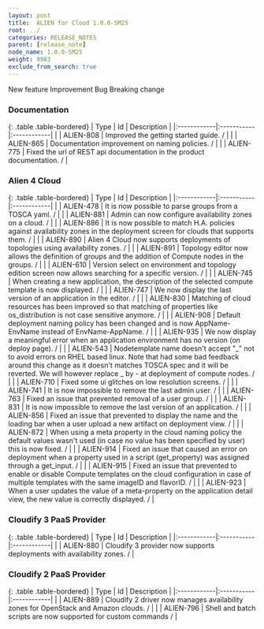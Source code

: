 ```yaml
---
layout: post
title:  ALIEN for Cloud 1.0.0-SM25
root: ../
categories: RELEASE_NOTES
parent: [release_note]
node_name: 1.0.0-SM25
weight: 9983
exclude_from_search: true
---
```





<i class="fa fa-plus text-success"></i> New feature <i class="fa fa-level-up text-primary"></i> Improvement  <i class="fa fa-bug text-danger"></i> Bug <i class="fa fa-exclamation-triangle text-warning"></i> Breaking change


### Documentation



  {: .table .table-bordered}
  | Type        | Id         | Description |
  |:------------|:-----------|:------------|
      |  <i class="fa fa-level-up text-primary"></i> | ALIEN-808 | Improved the getting started guide. /  |
    |  <i class="fa fa-level-up text-primary"></i> | ALIEN-865 | Documentation improvement on naming policies. /  |
      |  <i class="fa fa-bug text-danger"></i> | ALIEN-775 | Fixed the url of REST api documentation in the product documentation. /  |
  


### Alien 4 Cloud



  {: .table .table-bordered}
  | Type        | Id         | Description |
  |:------------|:-----------|:------------|
    |  <i class="fa fa-plus text-success"></i> | ALIEN-478 | It is now possible to parse groups from a TOSCA yaml. /  |
    |  <i class="fa fa-plus text-success"></i> | ALIEN-881 | Admin can now configure availability zones on a cloud. /  |
    |  <i class="fa fa-plus text-success"></i> | ALIEN-886 | It is now possible to match H.A. policies against availability zones in the deployment screen for clouds that supports them. /  |
    |  <i class="fa fa-plus text-success"></i> | ALIEN-890 | Alien 4 Cloud now supports deployments of topologies using availability zones. /  |
    |  <i class="fa fa-plus text-success"></i> | ALIEN-891 | Topology editor now allows the definition of groups and the addition of Compute nodes in the groups. /  |
      |  <i class="fa fa-level-up text-primary"></i> | ALIEN-610 | Version select on environment and topology edition screen now allows searching for a specific version. /  |
    |  <i class="fa fa-level-up text-primary"></i> | ALIEN-745 | When creating a new application, the description of the selected compute template is now displayed. /  |
    |  <i class="fa fa-level-up text-primary"></i> | ALIEN-747 | We now display the last version of an application in the editor. /  |
    |  <i class="fa fa-level-up text-primary"></i> | ALIEN-830 | Matching of cloud resources has been improved so that matching of properties like os_distribution is not case sensitive anymore. /  |
    |  <i class="fa fa-level-up text-primary"></i> | ALIEN-908 | Default deployment naming policy has been changed and is now AppName-EnvName instead of EnvName-AppName. /  |
    |  <i class="fa fa-level-up text-primary"></i> | ALIEN-935 | We now display a meaningful error when an application environment has no version (on deploy page). /  |
      |  <i class="fa fa-bug text-danger"></i> | ALIEN-543 | Nodetemplate name doesn't accept "_" not to avoid errors on RHEL based linux. Note that had some bad feedback around this change as it doesn't matches TOSCA spec and it will be reverted. We will however replace _ by - at deployment of compute nodes. /  |
    |  <i class="fa fa-bug text-danger"></i> | ALIEN-710 | Fixed some ui glitches on low resolution screens. /  |
    |  <i class="fa fa-bug text-danger"></i> | ALIEN-741 | It is now impossible to remove the last admin user. /  |
    |  <i class="fa fa-bug text-danger"></i> | ALIEN-763 | Fixed an issue that prevented removal of a user group. /  |
    |  <i class="fa fa-bug text-danger"></i> | ALIEN-831 | It is now impossible to remove the last version of an application. /  |
    |  <i class="fa fa-bug text-danger"></i> | ALIEN-856 | Fixed an issue that prevented to display the name and the loading bar when a user upload a new artifact on deployment view. /  |
    |  <i class="fa fa-bug text-danger"></i> | ALIEN-872 | When using a meta property in the cloud naming policy the default values wasn't used (in case no value has been specified by user) this is now fixed. /  |
    |  <i class="fa fa-bug text-danger"></i> | ALIEN-914 | Fixed an issue that caused an error on deployment when a property used in a script (get_property) was assigned through a get_input. /  |
    |  <i class="fa fa-bug text-danger"></i> | ALIEN-915 | Fixed an issue that prevented to enable or disable Compute templates on the cloud configuration in case of multiple templates with the same imageID and flavorID. /  |
    |  <i class="fa fa-bug text-danger"></i> | ALIEN-923 | When a user updates the value of a meta-property on the application detail view, the new value is correctly displayed. /  |
  


### Cloudify 3 PaaS Provider



  {: .table .table-bordered}
  | Type        | Id         | Description |
  |:------------|:-----------|:------------|
    |  <i class="fa fa-plus text-success"></i> | ALIEN-880 | Cloudify 3 provider now supports deployments with availability zones. /  |
      


### Cloudify 2 PaaS Provider



  {: .table .table-bordered}
  | Type        | Id         | Description |
  |:------------|:-----------|:------------|
    |  <i class="fa fa-plus text-success"></i> | ALIEN-889 | Cloudify 2 driver now manages availability zones for OpenStack and Amazon clouds. /  |
      |  <i class="fa fa-level-up text-primary"></i> | ALIEN-796 | Shell and batch scripts are now supported for custom commands /  |
    

